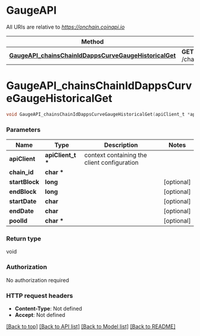 # GaugeAPI

All URIs are relative to *https://onchain.coinapi.io*

Method | HTTP request | Description
------------- | ------------- | -------------
[**GaugeAPI_chainsChainIdDappsCurveGaugeHistoricalGet**](GaugeAPI.md#GaugeAPI_chainsChainIdDappsCurveGaugeHistoricalGet) | **GET** /chains/{chain_id}/dapps/curve/gauge/historical | 


# **GaugeAPI_chainsChainIdDappsCurveGaugeHistoricalGet**
```c
void GaugeAPI_chainsChainIdDappsCurveGaugeHistoricalGet(apiClient_t *apiClient, char * chain_id, long startBlock, long endBlock, char startDate, char endDate, char * poolId);
```

### Parameters
Name | Type | Description  | Notes
------------- | ------------- | ------------- | -------------
**apiClient** | **apiClient_t \*** | context containing the client configuration |
**chain_id** | **char \*** |  | 
**startBlock** | **long** |  | [optional] 
**endBlock** | **long** |  | [optional] 
**startDate** | **char** |  | [optional] 
**endDate** | **char** |  | [optional] 
**poolId** | **char \*** |  | [optional] 

### Return type

void

### Authorization

No authorization required

### HTTP request headers

 - **Content-Type**: Not defined
 - **Accept**: Not defined

[[Back to top]](#) [[Back to API list]](../README.md#documentation-for-api-endpoints) [[Back to Model list]](../README.md#documentation-for-models) [[Back to README]](../README.md)

